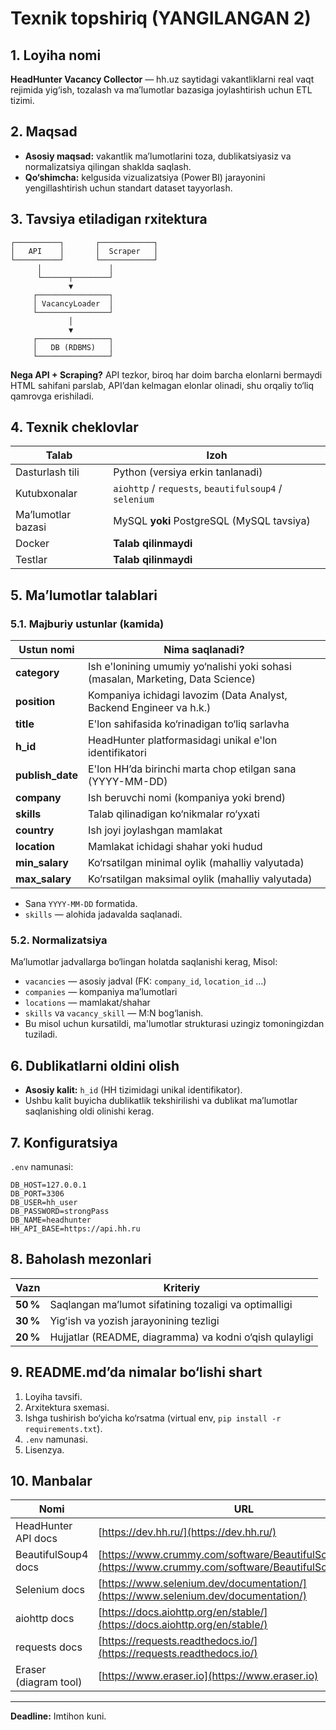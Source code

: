 # Texnik topshiriq (YANGILANGAN 2)

## 1. Loyiha nomi

**HeadHunter Vacancy Collector** — hh.uz saytidagi vakantliklarni real vaqt rejimida yig‘ish, tozalash va ma’lumotlar bazasiga joylashtirish uchun ETL tizimi.

## 2. Maqsad

- **Asosiy maqsad:** vakantlik ma’lumotlarini toza, dublikatsiyasiz va normalizatsiya qilingan shaklda saqlash.
- **Qo‘shimcha:** kelgusida vizualizatsiya (Power BI) jarayonini yengillashtirish uchun standart dataset tayyorlash.

## 3. Tavsiya etiladigan rxitektura

```
┌──────────┐       ┌────────────┐
│   API    │       │  Scraper   │
└──────────┘       └────────────┘
      │               │
      └──────┬────────┘
             ▼
     ┌────────────────┐
     │ VacancyLoader  │
     └────────────────┘
             │
             ▼
     ┌────────────────┐
     │   DB (RDBMS)   │
     └────────────────┘
```

**Nega API + Scraping?** API tezkor, biroq har doim barcha elonlarni bermaydi HTML sahifani parslab, API’dan kelmagan elonlar olinadi, shu orqaliy to‘liq qamrovga erishiladi.

## 4. Texnik cheklovlar

| Talab              | Izoh                                                                                               |
| ------------------ | -------------------------------------------------------------------------------------------------- |
| Dasturlash tili    | Python (versiya erkin tanlanadi)                                                            |
| Kutubxonalar       | `aiohttp` / `requests`, `beautifulsoup4` / `selenium`|
| Ma’lumotlar bazasi | MySQL **yoki** PostgreSQL (MySQL tavsiya)                                                          |
| Docker             | **Talab qilinmaydi**                                                                                  |
| Testlar            | **Talab qilinmaydi**                                                                               |

## 5. Ma’lumotlar talablari

### 5.1. Majburiy ustunlar (kamida)

| Ustun nomi   | Nima saqlanadi?                                                         |
|--------------|-------------------------------------------------------------------------|
| **category** | Ish e'lonining umumiy yo‘nalishi yoki sohasi (masalan, Marketing, Data Science)   |
| **position** | Kompaniya ichidagi lavozim (Data Analyst, Backend Engineer va h.k.)     |
| **title**    | E'lon sahifasida ko‘rinadigan to‘liq sarlavha                            |
| **h_id**     | HeadHunter platformasidagi unikal e'lon identifikatori                  |
| **publish_date** | E'lon HH’da birinchi marta chop etilgan sana (YYYY-MM-DD)          |
| **company**  | Ish beruvchi nomi (kompaniya yoki brend)                                |
| **skills**   | Talab qilinadigan ko‘nikmalar ro‘yxati                                 |
| **country**  | Ish joyi joylashgan mamlakat                                            |
| **location** | Mamlakat ichidagi shahar yoki hudud                                     |
| **min_salary** | Ko‘rsatilgan minimal oylik (mahalliy valyutada)                      |
| **max_salary** | Ko‘rsatilgan maksimal oylik (mahalliy valyutada)                     |

- Sana `YYYY-MM-DD` formatida.
- `skills` — alohida jadavalda saqlanadi.

### 5.2. Normalizatsiya

Ma’lumotlar jadvallarga bo‘lingan holatda saqlanishi kerag, Misol:

- `vacancies`  — asosiy jadval (FK: `company_id`, `location_id` …)
- `companies`  — kompaniya ma’lumotlari
- `locations`  — mamlakat/shahar
- `skills` va `vacancy_skill` — M\:N bog‘lanish.
- Bu misol uchun kursatildi, ma'lumotlar strukturasi uzingiz tomoningizdan tuziladi.

## 6. Dublikatlarni oldini olish

- **Asosiy kalit:** `h_id` (HH tizimidagi unikal identifikator).
- Ushbu kalit buyicha dublikatlik tekshirilishi va dublikat ma’lumotlar saqlanishing oldi olinishi kerag.

## 7. Konfiguratsiya

`.env` namunasi:

```
DB_HOST=127.0.0.1
DB_PORT=3306
DB_USER=hh_user
DB_PASSWORD=strongPass
DB_NAME=headhunter
HH_API_BASE=https://api.hh.ru
```


## 8. Baholash mezonlari

| Vazn     | Kriteriy                                                |
| -------- | ------------------------------------------------------- |
| **50 %** | Saqlangan ma’lumot sifatining tozaligi va optimalligi   |
| **30 %** | Yigʻish va yozish jarayonining tezligi                  |
| **20 %** | Hujjatlar (README, diagramma) va kodni o‘qish qulayligi |

## 9. README.md’da nimalar bo‘lishi shart

1. Loyiha tavsifi.
2. Arxitektura sxemasi.
3. Ishga tushirish bo‘yicha ko‘rsatma (virtual env, `pip install -r requirements.txt`).
4. `.env` namunasi.
5. Lisenzya.

## 10. Manbalar

| Nomi                  | URL                                                                                                              |
| --------------------- | ---------------------------------------------------------------------------------------------------------------- |
| HeadHunter API docs   | [https://dev.hh.ru/](https://dev.hh.ru/)                                                                         |
| BeautifulSoup4 docs   | [https://www.crummy.com/software/BeautifulSoup/bs4/doc/](https://www.crummy.com/software/BeautifulSoup/bs4/doc/) |
| Selenium docs         | [https://www.selenium.dev/documentation/](https://www.selenium.dev/documentation/)                               |
| aiohttp docs          | [https://docs.aiohttp.org/en/stable/](https://docs.aiohttp.org/en/stable/)                                       |
| requests docs         | [https://requests.readthedocs.io/](https://requests.readthedocs.io/)                                             |
| Eraser (diagram tool) | [https://www.eraser.io](https://www.eraser.io)                                                                   |

---

**Deadline:** Imtihon kuni.

